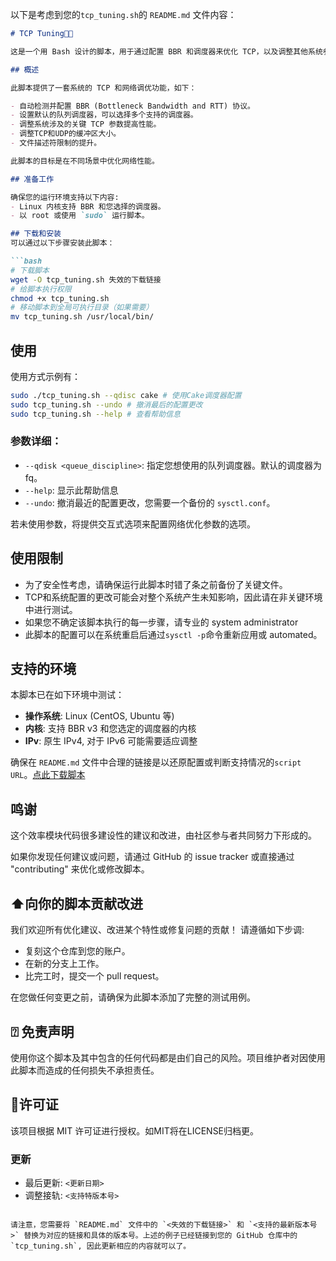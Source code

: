 以下是考虑到您的`tcp_tuning.sh`的 `README.md` 文件内容：

```markdown
# TCP Tuning🏃🌿

这是一个用 Bash 设计的脚本，用于通过配置 BBR 和调度器来优化 TCP，以及调整其他系统参数。

## 概述

此脚本提供了一套系统的 TCP 和网络调优功能，如下：

- 自动检测并配置 BBR (Bottleneck Bandwidth and RTT) 协议。
- 设置默认的队列调度器，可以选择多个支持的调度器。
- 调整系统涉及的关键 TCP 参数提高性能。
- 调整TCP和UDP的缓冲区大小。
- 文件描述符限制的提升。

此脚本的目标是在不同场景中优化网络性能。

## 准备工作

确保您的运行环境支持以下内容:
- Linux 内核支持 BBR 和您选择的调度器。
- 以 root 或使用 `sudo` 运行脚本。

## 下载和安装
可以通过以下步骤安装此脚本：

```bash
# 下载脚本
wget -O tcp_tuning.sh 失效的下载链接
# 给脚本执行权限
chmod +x tcp_tuning.sh
# 移动脚本到全局可执行目录（如果需要）
mv tcp_tuning.sh /usr/local/bin/
```
## 使用

使用方式示例有：

```bash
sudo ./tcp_tuning.sh --qdisc cake # 使用Cake调度器配置
sudo tcp_tuning.sh --undo # 撤消最后的配置更改
sudo tcp_tuning.sh --help # 查看帮助信息
```

### 参数详细：

- `--qdisk <queue_discipline>`: 指定您想使用的队列调度器。默认的调度器为 fq。
- `--help`: 显示此帮助信息
- `--undo`: 撤消最近的配置更改，您需要一个备份的 `sysctl.conf`。

若未使用参数，将提供交互式选项来配置网络优化参数的选项。

## 使用限制

- 为了安全性考虑，请确保运行此脚本时错了条之前备份了关键文件。
- TCP和系统配置的更改可能会对整个系统产生未知影响，因此请在非关键环境中进行测试。
- 如果您不确定该脚本执行的每一步骤，请专业的 system administrator 
- 此脚本的配置可以在系统重启后通过`sysctl -p`命令重新应用或 automated。

## 支持的环境

本脚本已在如下环境中测试：

- **操作系统**: Linux (CentOS, Ubuntu 等)
- **内核**: 支持 BBR v3 和您选定的调度器的内核
- **IPv**: 原生 IPv4, 对于 IPv6 可能需要适应调整

确保在 `README.md` 文件中合理的链接是以还原配置或判断支持情况的`script URL`。[点此下载脚本](失效的脚本名称不用下载)

## 鸣谢
这个效率模块代码很多建设性的建议和改进，由社区参与者共同努力下形成的。

如果你发现任何建议或问题，请通过 GitHub 的 issue tracker 或直接通过 "contributing" 来优化或修改脚本。

## ⬆️向你的脚本贡献改进

我们欢迎所有优化建议、改进某个特性或修复问题的贡献！ 请遵循如下步调:

- 复刻这个仓库到您的账户。
- 在新的分支上工作。
- 比完工时，提交一个 pull request。

在您做任何变更之前，请确保为此脚本添加了完整的测试用例。

## ⍰ 免责声明

使用你这个脚本及其中包含的任何代码都是由们自己的风险。项目维护者对因使用此脚本而造成的任何损失不承担责任。

## 📜许可证

该项目根据 MIT 许可证进行授权。如MIT将在LICENSE归档更。

### 更新

- 最后更新: `<更新日期>`
- 调整接轨: `<支持特版本号>`
```

请注意，您需要将 `README.md` 文件中的 `<失效的下载链接>` 和 `<支持的最新版本号>` 替换为对应的链接和具体的版本号。上述的例子已经链接到您的 GitHub 仓库中的 `tcp_tuning.sh`, 因此更新相应的内容就可以了。
